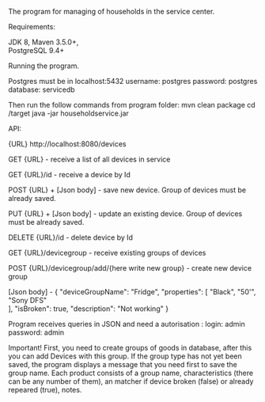 The program for managing of households in the service center. 

Requirements:

JDK 8, 
Maven 3.5.0+,  
PostgreSQL 9.4+

Running the program. 

Postgres must be in localhost:5432
username: postgres
password: postgres
database: servicedb 

Then run the follow commands from program folder:
mvn clean package
cd /target
java -jar householdservice.jar

API:

{URL} http://localhost:8080/devices

GET {URL} - receive a list of all devices in service

GET {URL}/id - receive a device by Id

POST {URL} + [Json body] - save new device. Group of devices must be already saved. 

PUT {URL} + [Json body] - update an existing device. Group of devices must be already saved.

DELETE {URL}/id - delete device by Id

GET {URL}/devicegroup - receive existing groups of devices

POST {URL}/devicegroup/add/{here write new group} - create new device group 

[Json body] - {
                  "deviceGroupName": "Fridge",
                  "properties": [
                      "Black",
                      "50'",
                      "Sony DFS"                     
                  ],
                  "isBroken": true,
                  "description": "Not working"
               }   

Program receives queries in JSON and need a autorisation : 
login: admin
password: admin


Important! First, you need to create groups of goods in database, after this you can add Devices with this group.
If the group type has not yet been saved, the program displays a message that you need first to save the group 
name. Each product consists of a group name, characteristics (there can be any number of them), an matcher if 
device broken (false) or already repeared (true), notes.

